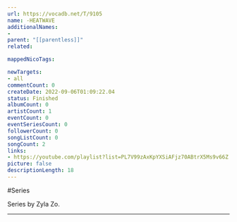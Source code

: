 ```yaml
---
url: https://vocadb.net/T/9105
name: -HEATWAVE
additionalNames: 
- 
parent: "[[parentless]]"
related:

mappedNicoTags:

newTargets:
- all
commentCount: 0
createDate: 2022-09-06T01:09:22.04
status: Finished
albumCount: 0
artistCount: 1
eventCount: 0
eventSeriesCount: 0
followerCount: 0
songListCount: 0
songCount: 2
links: 
- https://youtube.com/playlist?list=PL7V99zAxKpYXSiAFjz70ABtrX5Ms9v66Z
picture: false
descriptionLength: 18
---
```


#Series

Series by Zyla Zo.

---

